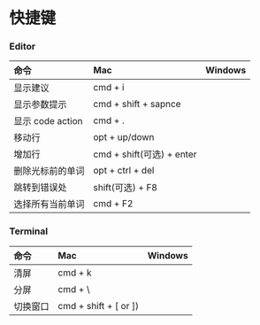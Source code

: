 # 快捷键

### Editor

| 命令 | Mac | Windows |
| :----- | :------ | :----- |
| 显示建议 | cmd + i | |
| 显示参数提示 | cmd + shift + sapnce | |
| 显示 code action | cmd + .| |
| 移动行 | opt + up/down | |
| 增加行 | cmd + shift(可选) + enter  | |
| 删除光标前的单词 | opt + ctrl + del | |
| 跳转到错误处 | shift(可选) + F8 | |
| 选择所有当前单词 | cmd + F2 | |


### Terminal
| 命令 | Mac | Windows |
| :----- | :------ | :----- |
| 清屏 | cmd + k | |
| 分屏 | cmd + \ | |
| 切换窗口 | cmd + shift + [ or ]) | |